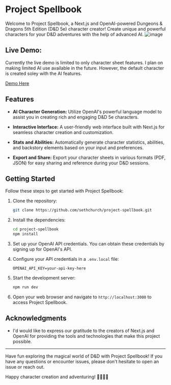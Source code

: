 # Project Spellbook

Welcome to Project Spellbook, a Next.js and OpenAI-powered Dungeons & Dragons 5th Edition (D&D 5e) character creator! Create unique and powerful characters for your D&D adventures with the help of advanced AI.
![image](https://github.com/sethchurch/project-spellbook/assets/22456150/1783268d-be3f-4b72-9472-962f8b950f33)

## Live Demo:

Currently the live demo is limited to only character sheet features. I plan on making limited AI use available in the future. However, the default character is created soley with the AI features. 

[Demo Here](https://project-spellbook.vercel.app/)

## Features

- **AI Character Generation:** Utilize OpenAI's powerful language model to assist you in creating rich and engaging D&D 5e characters.

- **Interactive Interface:** A user-friendly web interface built with Next.js for seamless character creation and customization.

- **Stats and Abilities:** Automatically generate character statistics, abilities, and backstory elements based on your input and preferences.

- **Export and Share:** Export your character sheets in various formats (PDF, JSON) for easy sharing and reference during your D&D sessions.

## Getting Started

Follow these steps to get started with Project Spellbook:

1. Clone the repository:

   ```bash
   git clone https://github.com/sethchurch/project-spellbook.git
   ```

2. Install the dependencies:

   ```bash
   cd project-spellbook
   npm install
   ```

3. Set up your OpenAI API credentials. You can obtain these credentials by signing up for OpenAI's API.

4. Configure your API credentials in a `.env.local` file:

   ```env
   OPENAI_API_KEY=your-api-key-here
   ```

5. Start the development server:

   ```bash
   npm run dev
   ```

6. Open your web browser and navigate to `http://localhost:3000` to access Project Spellbook.

## Acknowledgments

- I'd would like to express our gratitude to the creators of Next.js and OpenAI for providing the tools and technologies that make this project possible.

---

Have fun exploring the magical world of D&D with Project Spellbook! If you have any questions or encounter issues, please don't hesitate to open an issue or reach out.

Happy character creation and adventuring! 🎲📜🧙‍♂️

